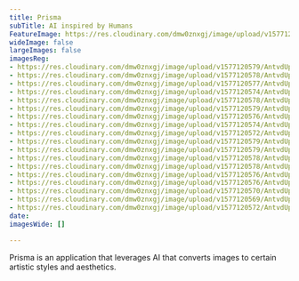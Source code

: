 ```yaml
---
title: Prisma
subTitle: AI inspired by Humans
FeatureImage: https://res.cloudinary.com/dmw0znxgj/image/upload/v1577120549/AntvdUploads/Flower_kxmdyh.jpg
wideImage: false
largeImages: false
imagesReg:
- https://res.cloudinary.com/dmw0znxgj/image/upload/v1577120579/AntvdUploads/shakespeare_rsjtlk.jpg
- https://res.cloudinary.com/dmw0znxgj/image/upload/v1577120578/AntvdUploads/Purple_suevzg.jpg
- https://res.cloudinary.com/dmw0znxgj/image/upload/v1577120577/AntvdUploads/Pacman_trqak0.jpg
- https://res.cloudinary.com/dmw0znxgj/image/upload/v1577120574/AntvdUploads/nyc3_uykyjl.jpg
- https://res.cloudinary.com/dmw0znxgj/image/upload/v1577120578/AntvdUploads/nyc2_ojluva.jpg
- https://res.cloudinary.com/dmw0znxgj/image/upload/v1577120579/AntvdUploads/nyc_gc9dwp.jpg
- https://res.cloudinary.com/dmw0znxgj/image/upload/v1577120576/AntvdUploads/NightStreet_vunbpy.jpg
- https://res.cloudinary.com/dmw0znxgj/image/upload/v1577120574/AntvdUploads/kings_bailxt.jpg
- https://res.cloudinary.com/dmw0znxgj/image/upload/v1577120572/AntvdUploads/karate_n2kvee.jpg
- https://res.cloudinary.com/dmw0znxgj/image/upload/v1577120579/AntvdUploads/hover_w0r64n.jpg
- https://res.cloudinary.com/dmw0znxgj/image/upload/v1577120579/AntvdUploads/cronut_esfspy.jpg
- https://res.cloudinary.com/dmw0znxgj/image/upload/v1577120578/AntvdUploads/climb_gqypt6.jpg
- https://res.cloudinary.com/dmw0znxgj/image/upload/v1577120578/AntvdUploads/Christmas2_hzf3um.jpg
- https://res.cloudinary.com/dmw0znxgj/image/upload/v1577120576/AntvdUploads/Christmas1_n4obkn.jpg
- https://res.cloudinary.com/dmw0znxgj/image/upload/v1577120576/AntvdUploads/centralpark2_h5fkth.jpg
- https://res.cloudinary.com/dmw0znxgj/image/upload/v1577120570/AntvdUploads/Camera_hhtjg2.jpg
- https://res.cloudinary.com/dmw0znxgj/image/upload/v1577120569/AntvdUploads/Aztec_kmovij.jpg
- https://res.cloudinary.com/dmw0znxgj/image/upload/v1577120572/AntvdUploads/1507-2019-1148517573901215162702_kpzjap.jpg
date: 
imagesWide: []

---
```

Prisma is an application that leverages AI that converts images to certain artistic styles and aesthetics.